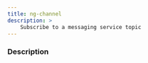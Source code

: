 ```yaml
---
title: ng-channel
description: >
    Subscribe to a messaging service topic 
---
```


### Description